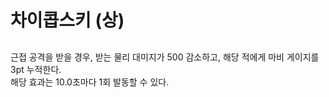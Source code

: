 # 차이콥스키 (상)

##

근접 공격을 받을 경우, 받는 물리 대미지가 500 감소하고, 해당 적에게 마비 게이지를 3pt 누적한다.<br>
해당 효과는 10.0초마다 1회 발동할 수 있다.

